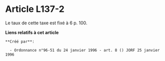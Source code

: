 # Article L137-2

Le taux de cette taxe est fixé à 6 p. 100.

**Liens relatifs à cet article**

	**Créé par**:

	  - Ordonnance n°96-51 du 24 janvier 1996 - art. 8 () JORF 25 janvier 1996
